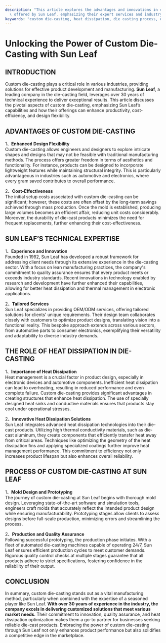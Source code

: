 ```yaml
---
description: "This article explores the advantages and innovations in custom die-casting processes\
  \ offered by Sun Leaf, emphasizing their expert services and industry reputation."
keywords: "custom die-casting, heat dissipation, die casting process, die-cast aluminum"
---
```

# Unlocking the Power of Custom Die-Casting with Sun Leaf

## INTRODUCTION

Custom die-casting plays a critical role in various industries, providing solutions for effective product development and manufacturing. **Sun Leaf**, a leading company in the die-casting field, leverages over 30 years of technical experience to deliver exceptional results. This article discusses the pivotal aspects of custom die-casting, emphasizing Sun Leaf’s capabilities and how their offerings can enhance productivity, cost-efficiency, and design flexibility.

## ADVANTAGES OF CUSTOM DIE-CASTING

1、**Enhanced Design Flexibility**  
Custom die-casting allows engineers and designers to explore intricate shapes and designs that may not be feasible with traditional manufacturing methods. The process offers greater freedom in terms of aesthetics and functionality. For instance, products can be designed to incorporate lightweight features while maintaining structural integrity. This is particularly advantageous in industries such as automotive and electronics, where every gram saved contributes to overall performance.

2、**Cost-Effectiveness**  
The initial setup costs associated with custom die-casting can be significant; however, these costs are often offset by the long-term savings achieved through mass production. Once the mold is established, producing large volumes becomes an efficient affair, reducing unit costs considerably. Moreover, the durability of die-cast products minimizes the need for frequent replacements, further enhancing their cost-effectiveness.

## SUN LEAF’S TECHNICAL EXPERTISE

1、**Experience and Innovation**  
Founded in 1992, Sun Leaf has developed a robust framework for addressing client needs through its extensive experience in the die-casting sector. With a focus on lean manufacturing practices, the company's commitment to quality assurance ensures that every product meets or exceeds industry standards. Recent innovations in technology enabled by research and development have further enhanced their capabilities, allowing for better heat dissipation and thermal management in electronic applications.

2、**Tailored Services**  
Sun Leaf specializes in providing OEM/ODM services, offering tailored solutions for clients' unique requirements. Their design team collaborates closely with customers to optimize product designs, translating vision into a functional reality. This bespoke approach extends across various sectors, from automotive parts to consumer electronics, exemplifying their versatility and adaptability to diverse industry demands.

## THE ROLE OF HEAT DISSIPATION IN DIE-CASTING

1、**Importance of Heat Dissipation**  
Heat management is a crucial factor in product design, especially in electronic devices and automotive components. Inefficient heat dissipation can lead to overheating, resulting in reduced performance and even complete failure. Custom die-casting provides significant advantages in creating structures that enhance heat dissipation. The use of specially designed heat sinks and conductive materials ensures that products stay cool under operational stresses.

2、**Innovative Heat Dissipation Solutions**  
Sun Leaf integrates advanced heat dissipation technologies into their die-cast products. Utilizing high thermal conductivity materials, such as die-cast aluminum, they create components that efficiently transfer heat away from critical areas. Techniques like optimizing the geometry of the heat dissipation fins and applying specialized coatings further improve heat management performance. This commitment to efficiency not only increases product lifespan but also enhances overall reliability.

## PROCESS OF CUSTOM DIE-CASTING AT SUN LEAF

1、**Mold Design and Prototyping**  
The journey of custom die-casting at Sun Leaf begins with thorough mold design. Leveraging state-of-the-art software and simulation tools, engineers craft molds that accurately reflect the intended product design while ensuring manufacturability. Prototyping stages allow clients to assess designs before full-scale production, minimizing errors and streamlining the process.

2、**Production and Quality Assurance**  
Following successful prototyping, the production phase initiates. With a fleet of automated die-casting machines capable of operating 24/7, Sun Leaf ensures efficient production cycles to meet customer demands. Rigorous quality control checks at multiple stages guarantee that all products adhere to strict specifications, fostering confidence in the reliability of their output.

## CONCLUSION

In summary, custom die-casting stands out as a vital manufacturing method, particularly when combined with the expertise of a seasoned player like Sun Leaf. **With over 30 years of experience in the industry, the company excels in delivering customized solutions that meet various market needs.** Their commitment to innovation, quality assurance, and heat dissipation optimization makes them a go-to partner for businesses seeking reliable die-cast products. Embracing the power of custom die-casting through Sun Leaf not only enhances product performance but also solidifies a competitive edge in the marketplace.

